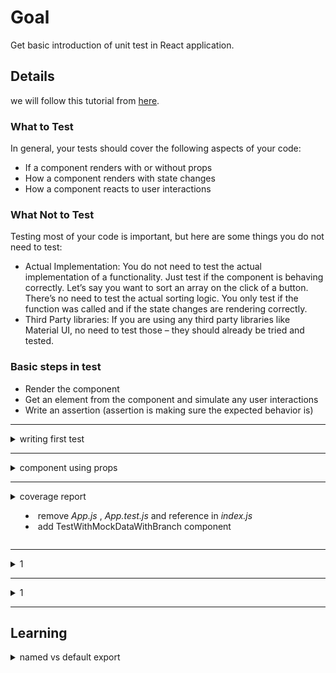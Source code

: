 # Goal
Get basic introduction of unit test in React application.

## Details
we will follow this tutorial from [here](https://www.freecodecamp.org/news/how-to-write-unit-tests-in-react/).

### What to Test
In general, your tests should cover the following aspects of your code:

* If a component renders with or without props
* How a component renders with state changes
* How a component reacts to user interactions

### What Not to Test
Testing most of your code is important, but here are some things you do not need to test:

* Actual Implementation: You do not need to test the actual implementation of a functionality. Just test if the component is behaving correctly.
Let’s say you want to sort an array on the click of a button. There’s no need to test the actual sorting logic. You only test if the function was called and if the state changes are rendering correctly.
* Third Party libraries: If you are using any third party libraries like Material UI, no need to test those – they should already be tried and tested.

### Basic steps in test
* Render the component
* Get an element from the component and simulate any user interactions
* Write an assertion (assertion is making sure the expected behavior is)

___


<details>
  <summary>writing first test</summary>

* create react app
  ```cmd
    npx create-react-app app
  ```
* create FirstTest component in components/FirstTest.js
* create FirstTest.test.jsx in __test__ directory
* first make sure you are test fails ( this always good practice as some times false positive will happen in tests)
  ```js
    export const FirstTest = () => {
        return (
        <div>
            <h2> incorrect output </h2>
        </div>
        )
    }
    ```
* run test _npm test_
* test will fail
  ![failed_test](./failed_test.png)
* fix the test
* run the test and make sure test succeeds
  ![succeeded_test](./succeeded_test.png)

</details>

___

<details>
  <summary>component using props</summary>

* __i__ is case sensitive in regular expression
```js
const mockData = [
    {
        "id": 1,
        "first_name": "Fletcher",
        "last_name": "McVanamy",
        "email": "mmcvanamy0@e-recht24.de",
        "age": 30
      }, {
        "id": 2,
        "first_name": "Clarice",
        "last_name": "Harrild",
        "email": "charrild1@dion.ne.jp",
        "age": 35
      }, 
]

test("List renders successfully", () => {
    render(<TestWithMockData data={mockData} />)
    expect(screen.getByText(/fletcher/i)).toBeInTheDocument();
})

```

</details>

___

<details>
  <summary>coverage report</summay>

* remove _App.js_ , _App.test.js_ and reference in _index.js_
* add TestWithMockDataWithBranch component


</details>

___


<details>
  <summary>1</summay>

</details>

___


<details>
  <summary>1</summay>

</details>

___

## Learning

<details>
   <summary>named vs default export</summary>

</details>
